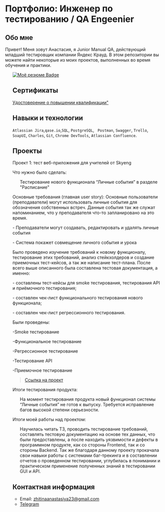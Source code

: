 # Портфолио: Инженер по тестированию / QA Engeenier

## Обо мне 
Привет! Меня зовут Анастасия, я Junior Manual QA, действующий младший тестировщик компании Яндекс Крауд. В этом репозитории вы можете найти некоторые из моих проектов, выполненных во время обучения и практики. <br>
<ol><div id="badges">
  <a href="https://drive.google.com/file/d/1zCip5YWKbi3Z8usup8wL2aqccxBEo-5x/view?usp=sharing">
    <img src="https://img.shields.io/badge/Моё резюме-blue?style=for-the-badge&logo=Моё резюме&logoColor=white" alt="Моё резюме Badge"/>
  </a>
  
  ## Сертификаты
<a href="https://drive.google.com/file/d/1yIhHyuRwSH23M5OqVx59GGLPwgu_xIrX/view?usp=sharing">Удостоверение о повышении квалификации"</a>

## Навыки и технологии
``Atlassian Jira``,``qase.io``,``SQL``, ``PostgreSQL``, `` Postman``, ``Swagger``, ``Trello``, <br>
``SoapUI``, ``Charles``, ``Git``, ``Chrome DevTools``, ``Atlassian Confluence``.
## Проекты
<p> Проект 1: тест веб-приложения для учителей от Skyeng</p>
<p>Что нужно было сделать:<p>
<ol>Тестирование нового функционала “Личные события” в разделе "Расписание"</ol>
<p>Основные требования (главная user story): Основные пользователи (преподаватели) могут использовать личные события для обозначения собственных встреч. Данные события так же служат напоминанием, что у преподавателя что-то запланировано на это время.
<p>- Преподаватели могут создавать, редактировать и удалять личные события</p>
<p>- Система покажет совмещение личного события и урока</p>
<p>Было проведено изучение требований к новому функционалу, тестирование этих требований, анализ стейкхолдеров и создание приемочных тест-кейсов, а так же написание тест-плана. После всего выше описанного была составлена тестовая документация, а именно: 
<p>- составлены тест-кейсы для smoke тестирования, тестирования API и приёмочного тестирования;</p>
<p>- составлен чек-лист функционального тестирования нового функционала;</p>
<p>- составлен чек-лист регрессионного тестирования.</p>
Были проведены:
<p>-Smoke тестирование</p>
<p>-Функциональное тестирование</p>
<p>-Регрессионное тестирование</p>
<p>-Тестирование API</p>
<p>-Приемочное тестирование</p>

> <a href="https://docs.google.com/document/d/1JQXwTyEwkCUX524bAtq3OUqMfvrtiAvL/edit?usp=sharing&ouid=115407479434090785110&rtpof=true&sd=true">Ссылка на проект</a>
  

 <p>Итоги тестирования продукта:<p>
<ol>
  На момент тестирования продукта новый функционал системы “Личные события” не готов к выпуску. Требуется исправление багов высокой степени серьезности.
</ol>
<p>Итоги моей работы над проектом:<p>
<ol>Научилась читать ТЗ, проводить тестирование требований, составлять тестовую документацию на основе тех данных, что были предоставлены, а после находить уязвимости и дефекты в программном продукте, как со стороны Frontend, так и со стороны Backend. Так же благодаря данному проекту прокачала свои навыки работы с системами баг-трекинга и в составлении отчетов о проведенном тестировании, углубилась в понимании и практическом применение полученных знаний в тестировании GUI и API. </ol>

## Контактная информация
- Email: zhitinaanastasiya23@gmail.com
- [Telegram](https://t.me/Asya_AG)
